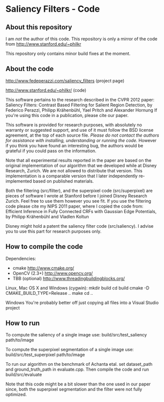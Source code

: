 Saliency Filters - Code
=======================

About this repository
---------------------
I am *not* the author of this code.
This repository is only a mirror of the code                                                                                 
from http://www.stanford.edu/~philkr                                                                                         

This repository only contains minor build fixes
at the moment.

About the code
--------------

http://www.fedeperazzi.com/saliency_filters  (project page)

http://www.stanford.edu/~philkr/  (code)

This software pertains to the research described in the CVPR 2012 paper:
Saliency Filters: Contrast Based Filtering for Salient Region Detection, by
Federico Perazzi, Philipp Krähenbühl, Yael Pritch and Alexander Hornung
If you're using this code in a publication, please cite our paper.

This software is provided for research purposes, with absolutely no warranty
or suggested support, and use of it must follow the BSD license agreement, at
the top of each source file. *Please do not contact the authors for assistance
with installing, understanding or running the code.* However if you think you
have found an interesting bug, the authors would be grateful if you could pass
on the information.

Note that all experimental results reported in the paper are based on the
original implementation of our algorithm that we developed while at Disney
Research, Zurich. We are not allowed to distribute that version. This
implementation is a comparable version that I later independently re-implemented
based on published materials.

Both the filtering (src/filter), and the superpixel code (src/superpixel) are
pieces of software I wrote at Stanford before I joined Disney Research Zurich.
Feel free to use them however you see fit. If you use the filtering code please
cite my NIPS 2011 paper, where I copied the code from:
Efficient Inference in Fully Connected CRFs with Gaussian Edge Potentials, by
Philipp Krähenbühl and Vladlen Koltun

Disney might hold a patent the saliency filter code (src/saliency). I advise you
to use this part for research purposes only.

How to compile the code
-----------------------
Dependencies:
 * cmake           http://www.cmake.org/
 * OpenCV (2.3+)   http://www.opencv.org/
 * TBB (optional)  http://www.threadingbuildingblocks.org/

Linux, Mac OS X and Windows (cygwin):
 mkdir build
 cd build
 cmake -D CMAKE_BUILD_TYPE=Release ..
 make
 cd ..

Windows
 You're probably better off just copying all files into a Visual Studio
 project


How to run
----------
To compute the saliency of a single image use:
 build/src/test_saliency path/to/image

To compute the superpixel segmentation of a single image use:
 build/src/test_superpixel path/to/image

To run our algorithm on the benchmark of Achanta etal. set dataset_path and
ground_truth_path in evaluate.cpp. Then compile the code and run
 build/src/evaluate

Note that this code might be a bit slower than the one used in our paper since,
both the superpixel segmentation and the filter were not fully optimized.

